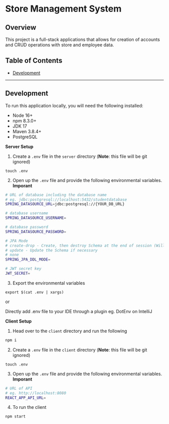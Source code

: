 # Store Management System

## Overview

This project is a full-stack applications that allows for creation of accounts and CRUD operations with store and employee data.

## Table of Contents

-   [Development](#development)<br/>

---

## Development

To run this application locally, you will need the following installed:

-   Node 16+
-   npm 8.3.0+
-   JDK 17
-   Maven 3.8.4+
-   PostgreSQL

**Server Setup**

1. Create a `.env` file in the `server` directory (**Note**: this file will be git ignored)

```
touch .env
```

2. Open up the `.env` file and provide the following environmental variables. **Imporant**

```bash
# URL of database including the database name
# eg. jdbc:postgresql://localhost:5432/studentdatabase
SPRING_DATASOURCE_URL=jdbc:postgresql://{YOUR_DB_URL}

# database username
SPRING_DATASOURCE_USERNAME=

# database password
SPRING_DATASOURCE_PASSWORD=

# JPA Mode
# create-drop - Create, then destroy Schema at the end of session (Will erase everything)
# update - Update the Schema if necessary
# none
SPRING_JPA_DDL_MODE=

# JWT secret key
JWT_SECRET=
```

3. Export the environmental variables

```
export $(cat .env | xargs)
```

or

Directly add .env file to your IDE through a plugin eg. DotEnv on IntelliJ

**Client Setup**

1. Head over to the `client` directory and run the following
```bash
npm i
```

2. Create a `.env` file in the `client` directory (**Note**: this file will be git ignored)

```
touch .env
```

3. Open up the `.env` file and provide the following environmental variables. **Imporant**

```bash
# URL of API
# eg. http://localhost:8080
REACT_APP_API_URL=
```

4. To run the client
```bash
npm start
```